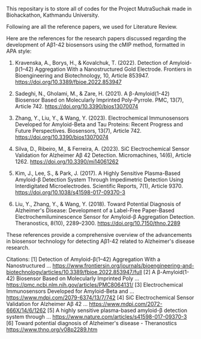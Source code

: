 This repositary is to store all of codes for the Project MutraSuchak made in Biohackathon, Kathmandu University.

Following are all the reference papers, we used for Literature Review.


Here are the references for the research papers discussed regarding the development of Aβ1-42 biosensors using the cMIP method, formatted in APA style:

1. Kravenska, A., Borys, H., & Kovalchuk, T. (2022). Detection of Amyloid-β(1–42) Aggregation With a Nanostructured Gold Electrode. Frontiers in Bioengineering and Biotechnology, 10, Article 853947. https://doi.org/10.3389/fbioe.2022.853947

2. Sadeghi, N., Gholami, M., & Zare, H. (2021). A β-Amyloid(1-42) Biosensor Based on Molecularly Imprinted Poly-Pyrrole. PMC, 13(7), Article 742. https://doi.org/10.3390/bios13070074

3. Zhang, Y., Liu, Y., & Wang, Y. (2023). Electrochemical Immunosensors Developed for Amyloid-Beta and Tau Proteins: Recent Progress and Future Perspectives. Biosensors, 13(7), Article 742. https://doi.org/10.3390/bios13070074

4. Silva, D., Ribeiro, M., & Ferreira, A. (2023). SiC Electrochemical Sensor Validation for Alzheimer Aβ 42 Detection. Micromachines, 14(6), Article 1262. https://doi.org/10.3390/mi14061262

5. Kim, J., Lee, S., & Park, J. (2017). A Highly Sensitive Plasma-Based Amyloid-β Detection System Through Impedimetric Detection Using Interdigitated Microelectrodes. Scientific Reports, 7(1), Article 9370. https://doi.org/10.1038/s41598-017-09370-3

6. Liu, Y., Zhang, Y., & Wang, Y. (2018). Toward Potential Diagnosis of Alzheimer's Disease: Development of a Label-Free Paper-Based Electrochemiluminescence Sensor for Amyloid-β Aggregation Detection. Theranostics, 8(10), 2289–2300. https://doi.org/10.7150/thno.2289

These references provide a comprehensive overview of the advancements in biosensor technology for detecting Aβ1-42 related to Alzheimer's disease research.


Citations:
[1] Detection of Amyloid-β(1–42) Aggregation With a Nanostructured ... https://www.frontiersin.org/journals/bioengineering-and-biotechnology/articles/10.3389/fbioe.2022.853947/full
[2] A β-Amyloid(1-42) Biosensor Based on Molecularly Imprinted Poly ... https://pmc.ncbi.nlm.nih.gov/articles/PMC8064131/
[3] Electrochemical Immunosensors Developed for Amyloid-Beta and ... https://www.mdpi.com/2079-6374/13/7/742
[4] SiC Electrochemical Sensor Validation for Alzheimer Aβ 42 ... https://www.mdpi.com/2072-666X/14/6/1262
[5] A highly sensitive plasma-based amyloid-β detection system through ... https://www.nature.com/articles/s41598-017-09370-3
[6] Toward potential diagnosis of Alzheimer's disease - Theranostics https://www.thno.org/v08p2289.htm

